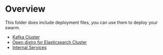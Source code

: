 # Overview
This folder does include deployment files, you can use them to deploy your swarm.
* [Kafka Cluster](https://github.com/doitsu2014/my-ecosystem-setup/tree/main/swarm/kafka)
* [Open distro for Elasticsearch Cluster](https://github.com/doitsu2014/my-ecosystem-setup/tree/main/swarm/opendistro-for-elasticsearch)
* [Internal Services](https://github.com/doitsu2014/my-ecosystem-setup/tree/main/swarm/services)
